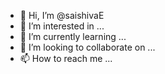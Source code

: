 - 👋 Hi, I’m @saishivaE
- 👀 I’m interested in ...
- 🌱 I’m currently learning ...
- 💞️ I’m looking to collaborate on ...
- 📫 How to reach me ...

<!---
saishivaE/saishivaE is a ✨ special ✨ repository because its `README.md` (this file) appears on your GitHub profile.
You can click the Preview link to take a look at your changes.
--->
